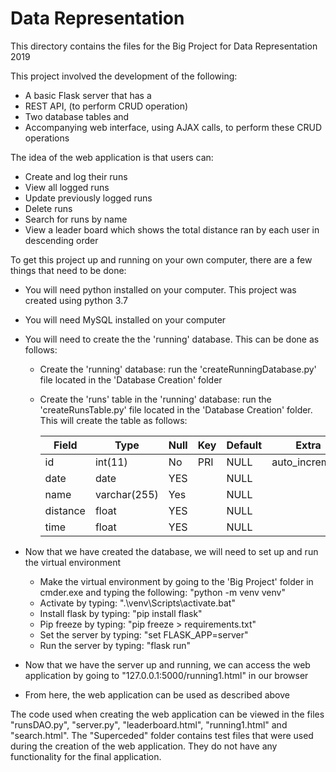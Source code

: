 # Data Representation

This directory contains the files for the Big Project for Data Representation 2019

This project involved the development of the following:
 - A basic Flask server that has a
 - REST API, (to perform CRUD operation)
 - Two database tables and 
 - Accompanying web interface, using AJAX calls, to perform these CRUD operations

The idea of the web application is that users can:
 - Create and log their runs
 - View all logged runs
 - Update previously logged runs
 - Delete runs
 - Search for runs by name
 - View a leader board which shows the total distance ran by each user in descending order

 To get this project up and running on your own computer, there are a few things that need to be done:
 - You will need python installed on your computer.  This project was created using python 3.7
 - You will need MySQL installed on your computer
 - You will need to create the the 'running' database.  This can be done as follows:
    - Create the 'running' database: run the 'createRunningDatabase.py' file located in the 'Database Creation' folder
    - Create the 'runs' table in the 'running' database: run the 'createRunsTable.py' file located in the 'Database Creation' folder. This will create the table as follows:
        
        Field | Type | Null | Key | Default | Extra
        --- | --- | --- | --- | --- | ---
        id | int(11) | No | PRI | NULL | auto_increment
        date | date | YES | | NULL |
        name | varchar(255) | Yes | | NULL |
        distance | float | YES | | NULL |
        time | float | YES | | NULL |

 - Now that we have created the database, we will need to set up and run the virtual environment
     - Make the virtual environment by going to the 'Big Project' folder in cmder.exe and typing the following: "python -m venv venv"
     - Activate by typing: ".\venv\Scripts\activate.bat"
     - Install flask by typing: "pip install flask"
     - Pip freeze by typing: "pip freeze > requirements.txt"
     - Set the server by typing: "set FLASK_APP=server"
     - Run the server by typing: "flask run"

 - Now that we have the server up and running, we can access the web application by going to "127.0.0.1:5000/running1.html" in our browser
 - From here, the web application can be used as described above

 The code used when creating the web application can be viewed in the files "runsDAO.py", "server.py", "leaderboard.html", "running1.html" and "search.html".  The "Superceded" folder contains test files that were used during the creation of the web application.  They do not have any functionality for the final application.




